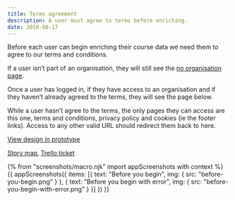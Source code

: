 ```yaml
---
title: Terms agreement
description: A user must agree to terms before enriching.
date: 2018-08-17
---
```

Before each user can begin enriching their course data we need them to agree to our terms and conditions.

If a user isn’t part of an organisation, they will still see the [no organisation page](/publish-teacher-training-courses/no-known-organisation).

Once a user has logged in, if they have access to an organisation and if they haven’t already agreed to the terms, they will see the page below.

While a user hasn’t agree to the terms, the only pages they can access are this one, terms and conditions, privacy policy and cookies (ie the footer links). Access to any other valid URL should redirect them back to here.

[View design in prototype](https://manage-courses-prototype.herokuapp.com/onboarding/accept-terms)

[Story map](https://trello.com/c/fnReQwNM/121-dont-allow-publishing-until-a-publisher-has-accepted-terms-and-conditions), [Trello ticket](https://trello.com/c/QVVSINV5/135-design-terms-and-conditions-acceptance-flow-when-a-user-signs-in-to-publish-courses)

{% from "screenshots/macro.njk" import appScreenshots with context %}
{{ appScreenshots({
  items: [{
    text: "Before you begin",
    img: { src: "before-you-begin.png" }
  }, {
    text: "Before you begin with error",
    img: { src: "before-you-begin-with-error.png" }
  }]
}) }}
